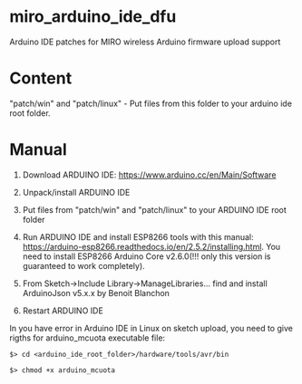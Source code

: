 # miro_arduino_ide_dfu
Arduino IDE patches for MIRO wireless Arduino firmware upload support

# Content
"patсh/win" and "patch/linux" - Put files from this folder to your arduino ide root folder.

# Manual
1. Download ARDUINO IDE: https://www.arduino.cc/en/Main/Software

2. Unpack/install ARDUINO IDE

3. Put files from "patсh/win" and "patch/linux" to your ARDUINO IDE root folder

4. Run ARDUINO IDE and install ESP8266 tools with this manual: https://arduino-esp8266.readthedocs.io/en/2.5.2/installing.html. You need to install ESP8266 Arduino Core v2.6.0(!!! only this version is guaranteed to work completely).

4. From Sketch->Include Library->ManageLibraries... find and install ArduinoJson v5.x.x by Benoit Blanchon

5. Restart ARDUINO IDE

In you have error in Arduino IDE in Linux on sketch upload, you need to give rigths for arduino_mcuota executable file:

`$> cd <arduino_ide_root_folder>/hardware/tools/avr/bin`

`$> chmod +x arduino_mcuota`
